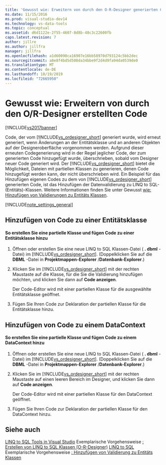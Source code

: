 ```yaml
---
title: 'Gewusst wie: Erweitern von durch den O-R-Designer generierten Code | Microsoft-Dokumentation'
ms.date: 11/15/2016
ms.prod: visual-studio-dev14
ms.technology: vs-data-tools
ms.topic: conceptual
ms.assetid: d6d1122e-2f55-4607-8d8b-48c3c22600fb
caps.latest.revision: 7
author: jillre
ms.author: jillfra
manager: jillfra
ms.openlocfilehash: a1d60090ca16907e16bb58970d793124c5bb2dec
ms.sourcegitcommit: a8e8f4bd5d508da34bbe9f2d4d9fa94da0539de0
ms.translationtype: MT
ms.contentlocale: de-DE
ms.lasthandoff: 10/19/2019
ms.locfileid: "72665950"
---
```

# <a name="how-to-extend-code-generated-by-the-or-designer"></a>Gewusst wie: Erweitern von durch den O/R-Designer erstellten Code
[!INCLUDE[vs2017banner](../includes/vs2017banner.md)]

Code, der vom [!INCLUDE[vs_ordesigner_short](../includes/vs-ordesigner-short-md.md)] generiert wurde, wird erneut generiert, wenn Änderungen an der Entitätsklasse und an anderen Objekten auf der Designeroberfläche vorgenommen werden. Aufgrund dieser erneuten Codegenerierung wird in der Regel jeglicher Code, der zum generierten Code hinzugefügt wurde, überschrieben, sobald vom Designer neuer Code generiert wird. Der [!INCLUDE[vs_ordesigner_short](../includes/vs-ordesigner-short-md.md)] bietet die Möglichkeit, Dateien mit partiellen Klassen zu generieren, denen Code hinzugefügt werden kann, der nicht überschrieben wird. Ein Beispiel für das Hinzufügen eigenen Codes zu dem von [!INCLUDE[vs_ordesigner_short](../includes/vs-ordesigner-short-md.md)] generierten Code, ist das Hinzufügen der Datenvalidierung zu LINQ to SQL-(Entitäts)-Klassen. Weitere Informationen finden Sie unter Gewusst [wie: Hinzufügen von Validierungen zu Entitäts Klassen](../data-tools/how-to-add-validation-to-entity-classes.md).

 [!INCLUDE[note_settings_general](../includes/note-settings-general-md.md)]

## <a name="adding-code-to-an-entity-class"></a>Hinzufügen von Code zu einer Entitätsklasse

#### <a name="to-create-a-partial-class-and-add-code-to-an-entity-class"></a>So erstellen Sie eine partielle Klasse und fügen Code zu einer Entitätsklasse hinzu

1. Öffnen oder erstellen Sie eine neue LINQ to SQL Klassen-Datei ( **. dbml** -Datei) im [!INCLUDE[vs_ordesigner_short](../includes/vs-ordesigner-short-md.md)]. (Doppelklicken Sie auf die **DBML** -Datei in **Projektmappen-Explorer** /**Datenbank-Explorer**.)

2. Klicken Sie im [!INCLUDE[vs_ordesigner_short](../includes/vs-ordesigner-short-md.md)] mit der rechten Maustaste auf die Klasse, für die Sie die Validierung hinzufügen möchten, und klicken Sie dann auf **Code anzeigen**.

     Der Code-Editor wird mit einer partiellen Klasse für die ausgewählte Entitätsklasse geöffnet.

3. Fügen Sie Ihren Code zur Deklaration der partiellen Klasse für die Entitätsklasse hinzu.

## <a name="adding-code-to-a-datacontext"></a>Hinzufügen von Code zu einem DataContext

#### <a name="to-create-a-partial-class-and-add-code-to-a-datacontext"></a>So erstellen Sie eine partielle Klasse und fügen Code zu einem DataContext hinzu

1. Öffnen oder erstellen Sie eine neue LINQ to SQL Klassen-Datei ( **. dbml** -Datei) im [!INCLUDE[vs_ordesigner_short](../includes/vs-ordesigner-short-md.md)]. (Doppelklicken Sie auf die **DBML** -Datei in **Projektmappen-Explorer** /**Datenbank-Explorer**.)

2. Klicken Sie im [!INCLUDE[vs_ordesigner_short](../includes/vs-ordesigner-short-md.md)] mit der rechten Maustaste auf einen leeren Bereich im Designer, und klicken Sie dann auf **Code anzeigen**.

     Der Code-Editor wird mit einer partiellen Klasse für den DataContext geöffnet.

3. Fügen Sie Ihren Code zur Deklaration der partiellen Klasse für den DataContext hinzu.

## <a name="see-also"></a>Siehe auch
 [LINQ to SQL Tools in Visual Studio](../data-tools/linq-to-sql-tools-in-visual-studio2.md) Exemplarische Vorgehensweise [: Erstellen von LINQ to SQL Klassen (O-R-Designer)](https://msdn.microsoft.com/library/35aad4a4-2e8a-46e2-ae09-5fbfd333c233) [LINQ to SQL](https://msdn.microsoft.com/library/73d13345-eece-471a-af40-4cc7a2f11655) Exemplarische Vorgehensweise [: Hinzufügen von Validierung zu Entitäts Klassen](https://msdn.microsoft.com/library/85b06a02-b2e3-4534-95b8-d077c8d4c1d7)
